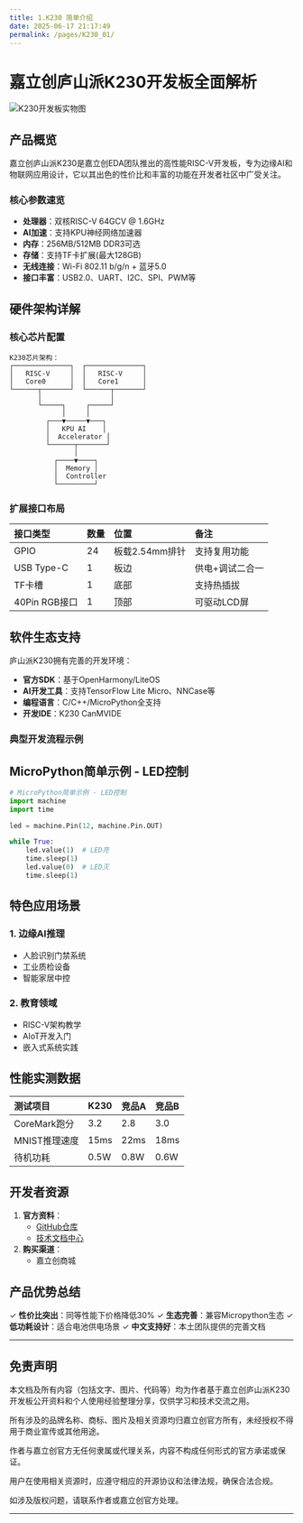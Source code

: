 ```yaml
---
title: 1.K230 简单介绍
date: 2025-06-17 21:17:49
permalink: /pages/K230_01/
---
```


# 嘉立创庐山派K230开发板全面解析

<!-- 图片引用自嘉立创官方资料，仅用于学习与评测 -->
![K230开发板实物图](https://image.lceda.cn/kfb/file/8d0a43eae8504e84bee6424571db1926.png)

## 产品概览

嘉立创庐山派K230是嘉立创EDA团队推出的高性能RISC-V开发板，专为边缘AI和物联网应用设计，它以其出色的性价比和丰富的功能在开发者社区中广受关注。

### 核心参数速览
- **处理器**：双核RISC-V 64GCV @ 1.6GHz
- **AI加速**：支持KPU神经网络加速器
- **内存**：256MB/512MB DDR3可选
- **存储**：支持TF卡扩展(最大128GB)
- **无线连接**：Wi-Fi 802.11 b/g/n + 蓝牙5.0
- **接口丰富**：USB2.0、UART、I2C、SPI、PWM等

## 硬件架构详解

### 核心芯片配置
```block
K230芯片架构：
┌──────────────┐  ┌──────────────┐
│   RISC-V     │  │   RISC-V     │
│   Core0      │  │   Core1      │
└──────┬───────┘  └──────┬───────┘
       │                 │
       └─────┐     ┌─────┘
             │     │
         ┌───▼─────▼───┐
         │   KPU AI    │
         │  Accelerator │
         └──────┬───────┘
                │
           ┌────▼────┐
           │  Memory │
           │  Controller
           └─────────┘
```

### 扩展接口布局

| 接口类型      | 数量 | 位置           | 备注            |
| :------------ | :--- | :------------- | :-------------- |
| GPIO          | 24   | 板载2.54mm排针 | 支持复用功能    |
| USB Type-C    | 1    | 板边           | 供电+调试二合一 |
| TF卡槽        | 1    | 底部           | 支持热插拔      |
| 40Pin RGB接口 | 1    | 顶部           | 可驱动LCD屏     |

## 软件生态支持

庐山派K230拥有完善的开发环境：

- **官方SDK**：基于OpenHarmony/LiteOS
- **AI开发工具**：支持TensorFlow Lite Micro、NNCase等
- **编程语言**：C/C++/MicroPython全支持
- **开发IDE**：K230 CanMVIDE

### 典型开发流程示例

## MicroPython简单示例 - LED控制
```python
# MicroPython简单示例 - LED控制
import machine
import time

led = machine.Pin(12, machine.Pin.OUT)

while True:
    led.value(1)  # LED亮
    time.sleep(1)
    led.value(0)  # LED灭
    time.sleep(1)
```

## 特色应用场景

### 1. 边缘AI推理

- 人脸识别门禁系统
- 工业质检设备
- 智能家居中控


### 2. 教育领域

- RISC-V架构教学
- AIoT开发入门
- 嵌入式系统实践

## 性能实测数据

| 测试项目      | K230 | 竞品A | 竞品B |
| :------------ | :--- | :---- | :---- |
| CoreMark跑分  | 3.2  | 2.8   | 3.0   |
| MNIST推理速度 | 15ms | 22ms  | 18ms  |
| 待机功耗      | 0.5W | 0.8W  | 0.6W  |

## 开发者资源

1. **官方资料**：
   - [GitHub仓库](https://github.com/LushanPi/K230)
   - [技术文档中心](https://docs.lushanpi.com/)
2. **购买渠道**：
   - 嘉立创商城

## 产品优势总结

✓ **性价比突出**：同等性能下价格降低30%
✓ **生态完善**：兼容Micropython生态
✓ **低功耗设计**：适合电池供电场景
✓ **中文支持好**：本土团队提供的完善文档

---

## 免责声明

本文档及所有内容（包括文字、图片、代码等）均为作者基于嘉立创庐山派K230开发板公开资料和个人使用经验整理分享，仅供学习和技术交流之用。

所有涉及的品牌名称、商标、图片及相关资源均归嘉立创官方所有，未经授权不得用于商业宣传或其他用途。

作者与嘉立创官方无任何隶属或代理关系，内容不构成任何形式的官方承诺或保证。

用户在使用相关资源时，应遵守相应的开源协议和法律法规，确保合法合规。

如涉及版权问题，请联系作者或嘉立创官方处理。

---


